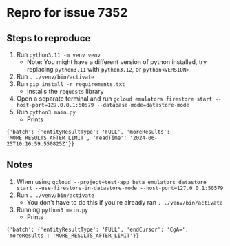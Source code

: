 # Repro for issue 7352

## Steps to reproduce

1. Run `python3.11 -m venv venv`
   - Note: You might have a different version of python installed, try replacing `python3.11` with `python3.12`, or `python<VERSION>`
1. Run `. ./venv/bin/activate`
1. Run `pip install -r requirements.txt `
   - Installs the `requests` library
1. Open a separate terminal and run `gcloud emulators firestore start --host-port=127.0.0.1:50579 --database-mode=datastore-mode`
1. Run `python3 main.py`
   - Prints

```
{'batch': {'entityResultType': 'FULL', 'moreResults': 'MORE_RESULTS_AFTER_LIMIT', 'readTime': '2024-06-25T10:16:59.550825Z'}}
```

## Notes

1. When using `gcloud --project=test-app beta emulators datastore start --use-firestore-in-datastore-mode --host-port=127.0.0.1:50579`
1. Run `. ./venv/bin/activate`
   - You don't have to do this if you're already ran `. ./venv/bin/activate`
1. Running `python3 main.py`
   - Prints

```
{'batch': {'entityResultType': 'FULL', 'endCursor': 'CgA=', 'moreResults': 'MORE_RESULTS_AFTER_LIMIT'}}
```
